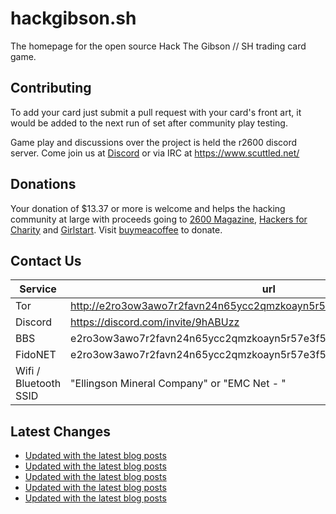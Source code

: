 # hackgibson.sh
The homepage for the open source Hack The Gibson // SH trading card game.


## Contributing

To add your card just submit a pull request with your card's front art, it would be added to the next run of set after community play testing.

Game play and discussions over the project is held the r2600 discord server. Come join us at [Discord](https://discord.com/invite/9hABUzz) or via IRC at https://www.scuttled.net/


## Donations

Your donation of $13.37 or more is welcome and helps the hacking community at large with proceeds going to [2600 Magazine](https://2600.com/), [Hackers for Charity](https://hackersforcharity.org) and [Girlstart](https://girlstart.org).  Visit [buymeacoffee](https://www.buymeacoffee.com/hackgibson.sh) to donate.


## Contact Us

Service | url
-|-
Tor | http://e2ro3ow3awo7r2favn24n65ycc2qmzkoayn5r57e3f56nvjwdcgg32ad.onion
Discord | https://discord.com/invite/9hABUzz
BBS | e2ro3ow3awo7r2favn24n65ycc2qmzkoayn5r57e3f56nvjwdcgg32ad.onion:23
FidoNET | e2ro3ow3awo7r2favn24n65ycc2qmzkoayn5r57e3f56nvjwdcgg32ad.onion:24554
Wifi / Bluetooth SSID | "Ellingson Mineral Company" or "EMC Net - <fidonet address>"

## Latest Changes
<!-- BLOG-POST-LIST:START -->
- [Updated with the latest blog posts](https://github.com/DFW2600/hackgibson.sh/commit/f1448c1769444c04767ccc63b0fc503c01ff1212)
- [Updated with the latest blog posts](https://github.com/DFW2600/hackgibson.sh/commit/9cf0a922d8832babe66b6b4a46c312cd50c9fd8f)
- [Updated with the latest blog posts](https://github.com/DFW2600/hackgibson.sh/commit/bafaad93eba84aa205cb389fa1ca6ece63b3aa87)
- [Updated with the latest blog posts](https://github.com/DFW2600/hackgibson.sh/commit/1b8e2b0db6d4db3750f85ee3896e673c4fac4ea9)
- [Updated with the latest blog posts](https://github.com/DFW2600/hackgibson.sh/commit/c37dcb9daaff642024baf93424081a427c483f5a)
<!-- BLOG-POST-LIST:END -->
